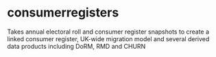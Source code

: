 # consumerregisters
Takes annual electoral roll and consumer register snapshots to create a linked consumer register, UK-wide migration model and several derived data products including DoRM, RMD and CHURN
